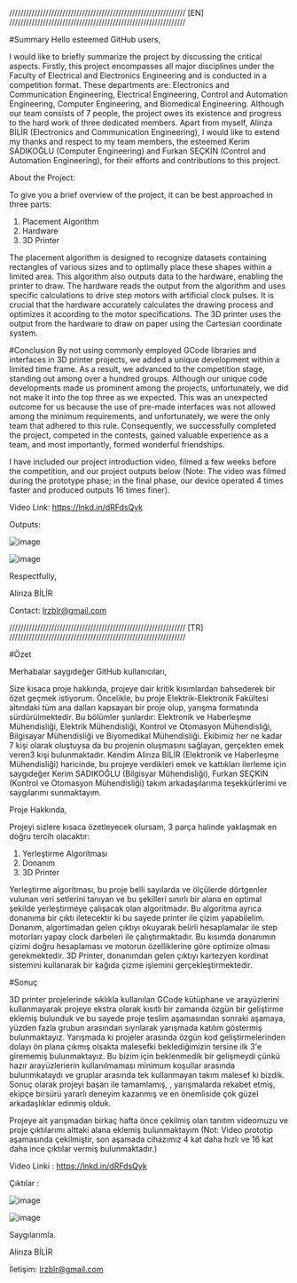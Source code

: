 
/////////////////////////////////////////////////////////////// [EN] ///////////////////////////////////////////////////////////////

#Summary
Hello esteemed GitHub users,

I would like to briefly summarize the project by discussing the critical aspects. Firstly, this project encompasses all major disciplines under the Faculty of Electrical and Electronics Engineering and is conducted in a competition format.
These departments are: Electronics and Communication Engineering, Electrical Engineering, Control and Automation Engineering, Computer Engineering, and Biomedical Engineering. Although our team consists of 7 people, the project owes its existence and progress to the hard work of three dedicated members.
Apart from myself, Alirıza BİLİR (Electronics and Communication Engineering), I would like to extend my thanks and respect to my team members, the esteemed Kerim SADIKOĞLU (Computer Engineering) and Furkan SEÇKİN (Control and Automation Engineering), for their efforts and contributions to this project.

About the Project:

To give you a brief overview of the project, it can be best approached in three parts:

1. Placement Algorithm
2. Hardware
3. 3D Printer
   
The placement algorithm is designed to recognize datasets containing rectangles of various sizes and to optimally place these shapes within a limited area. This algorithm also outputs data to the hardware, enabling the printer to draw.
The hardware reads the output from the algorithm and uses specific calculations to drive step motors with artificial clock pulses. It is crucial that the hardware accurately calculates the drawing process and optimizes it according to the motor specifications.
The 3D printer uses the output from the hardware to draw on paper using the Cartesian coordinate system.

#Conclusion
By not using commonly employed GCode libraries and interfaces in 3D printer projects, we added a unique development within a limited time frame. As a result, we advanced to the competition stage, standing out among over a hundred groups. Although our unique code developments made us prominent among the projects, unfortunately, we did not make it into the top three as we expected. This was an unexpected outcome for us because the use of pre-made interfaces was not allowed among the minimum requirements, and unfortunately, we were the only team that adhered to this rule. Consequently, we successfully completed the project, competed in the contests, gained valuable experience as a team, and most importantly, formed wonderful friendships.

I have included our project introduction video, filmed a few weeks before the competition, and our project outputs below (Note: The video was filmed during the prototype phase; in the final phase, our device operated 4 times faster and produced outputs 16 times finer).

Video Link: https://lnkd.in/dRFdsQyk

Outputs:

![image](https://github.com/lrzblr/MultidisciplinaryDesignProject/assets/133981055/bf5de643-57df-40f9-885e-ff72468aec93) 

![image](https://github.com/lrzblr/MultidisciplinaryDesignProject/assets/133981055/228ec08f-f643-41d7-837d-ceb28bfbbc59)

Respectfully,

Alirıza BİLİR

Contact: lrzblr@gmail.com

/////////////////////////////////////////////////////////////// [TR] /////////////////////////////////////////////////////////////// 

#Özet

Merhabalar saygıdeğer GitHub kullanıcıları,

Size kısaca proje hakkında, projeye dair kritik kısımlardan bahsederek bir özet geçmek istiyorum. Öncelikle, bu proje Elektrik-Elektronik Fakültesi altındaki tüm ana dalları kapsayan bir proje olup, yarışma formatında sürdürülmektedir.
Bu bölümler şunlardır: Elektronik ve Haberleşme Mühendisliği, Elektrik Mühendisliği, Kontrol ve Otomasyon Mühendisliği, Bilgisayar Mühendisliği ve Biyomedikal Mühendisliği. Ekibimiz her ne kadar 7 kişi olarak oluştuysa da bu projenin oluşmasını sağlayan,
gerçekten emek veren3 kişi bulunmaktadır. Kendim Alirıza BİLİR (Elektronik ve Haberleşme Mühendisliği) haricinde, bu projeye verdikleri emek ve kattıkları ilerleme için saygıdeğer Kerim SADIKOĞLU (Bilgisyar Mühendisliği), Furkan SEÇKİN (Kontrol ve Otomasyon Mühendisliği) takım arkadaşılarıma teşekkürlerimi ve saygılarımı sunmaktayım.

Proje Hakkında,

Projeyi sizlere kısaca özetleyecek olursam, 3 parça halinde yaklaşmak en doğru tercih olacaktır:

1. Yerleştirme Algoritması
2. Donanım
3. 3D Printer

Yerleştirme algoritması, bu proje belli sayılarda ve ölçülerde dörtgenler vulunan veri setlerini tanıyan ve bu şekilleri sınırlı bir alana en optimal şekilde yerleştirmeye çalışacak olan algoritmadır. Bu algoritma ayrıca donanıma bir çıktı iletecektir ki bu sayede printer ile çizim yapabilelim.
Donanım, algortimadan gelen çıktıyı okuyarak belirli hesaplamalar ile step motorları yapay clock darbeleri ile çalıştırmaktadır. Bu kısımda donanımın çizimi doğru hesaplaması ve motorun özelliklerine göre optimize olması gerekmektedir.
3D Printer, donanımdan gelen çıktıyı kartezyen kordinat sistemini kullanarak bir kağıda çizme işlemini gerçekleştirmektedir. 

#Sonuç

3D printer projelerinde sıklıkla kullanılan GCode kütüphane ve arayüzlerini kullanmayarak projeye ekstra olarak kısıtlı bir zamanda özgün bir geliştirme eklemiş bulunduk ve bu sayede proje teslim aşamasından sonraki aşamaya, yüzden fazla grubun arasından sıyrılarak yarışmada katılım göstermiş bulunmaktayız. Yarışmada ki projeler arasında
özgün kod geliştirmelerinden dolayı ön plana çıkmış olsakta malesefki beklediğimizin tersine ilk 3'e girememiş bulunmaktayız. Bu bizim için beklenmedik bir gelişmeydi çünkü hazır arayüzlerierin kullanılmaması minimum koşullar arasında bulunmkataydı ve gruplar arasında tek kullanmayan takım malesef ki bizdik. Sonuç olarak projeyi başarı ile tamamlamış,
, yarışmalarda rekabet etmiş, ekipçe birsürü yararlı deneyim kazanmış ve en önemliside çok güzel arkadaşlıklar edinmiş olduk. 

Projeye ait yarışmadan birkaç hafta önce çekilmiş olan tanıtım videomuzu ve proje çıktılarımı alttaki alana eklemiş bulunmaktayım (Not: Video prototip aşamasında çekilmiştir, son aşamada cihazımız  4 kat daha hızlı ve 16 kat daha ince çıktılar vermiş bulunmaktadır.)

Video Linki : https://lnkd.in/dRFdsQyk

Çıktılar : 

![image](https://github.com/lrzblr/MultidisciplinaryDesignProject/assets/133981055/bf5de643-57df-40f9-885e-ff72468aec93) 

![image](https://github.com/lrzblr/MultidisciplinaryDesignProject/assets/133981055/228ec08f-f643-41d7-837d-ceb28bfbbc59)


Saygılarımla.

Alirıza BİLİR

İletişim: lrzblr@gmail.com
